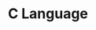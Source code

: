 ---
title: C Language
slug: c-language
image: http://programmerspoint.in/images/c-programming-course.png
---